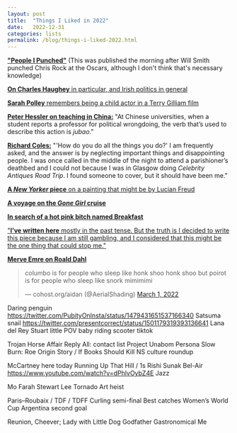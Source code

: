 ```yaml
---
layout: post
title:  "Things I Liked in 2022"
date:   2022-12-31
categories: lists
permalink: /blog/things-i-liked-2022.html
---
```


**["People I Punched"](https://therealsarahmiller.substack.com/p/people-i-punched-0f6)** (This was published the morning after Will Smith punched Chris Rock at the Oscars, although I don't think that's necessary knowledge)

[**On Charles Haughey** in particular, and Irish politics in general](https://www.thefitzwilliam.com/p/charles-haughey-irelands-most-enigmatic)

[**Sarah Polley** remembers being a child actor in a Terry Gilliam film](https://www.theguardian.com/books/2022/jun/12/sarah-polley-terry-gilliam-run-towards-danger-baron-munchausen-interview)

[**Peter Hessler on teaching in China:**](https://www.newyorker.com/magazine/2022/05/16/a-teacher-in-china-learns-the-limits-of-free-expression) "At Chinese universities, when a student reports a professor for political wrongdoing, the verb that’s used to describe this action is *jubao*."

**[Richard Coles:](https://www.thetimes.co.uk/article/9a13ce1e-b503-11ec-b9c2-2038a863bceb)** "'How do you do all the things you do?' I am frequently asked, and the answer is by neglecting important things and disappointing people. I was once called in the middle of the night to attend a parishioner’s deathbed and I could not because I was in Glasgow doing *Celebrity Antiques Road Trip*. I found someone to cover, but it should have been me."

[**A *New Yorker* piece** on a painting that might be by Lucian Freud](https://www.newyorker.com/magazine/2022/09/26/the-case-of-the-disputed-lucian-freud)

[**A voyage on the *Gone Girl* cruise**](https://slate.com/human-interest/2022/10/gone-girl-cruise-review-diary-gillian-flynn.html)

[**In search of a hot pink bitch named Breakfast**](https://defector.com/in-search-of-a-hot-pink-bitch-named-breakfast/)

["**I’ve written here** mostly in the past tense. But the truth is I decided to write this piece because I am still gambling, and I considered that this might be the one thing that could stop me."](https://www.theguardian.com/society/2022/nov/20/gambling-addiction-tennis-bet365-online-betting-hannah-jane-parkinson)

[**Merve Emre on Roald Dahl**](https://www.nybooks.com/articles/2022/12/22/making-it-big-roald-dahl-teller-of-the-unexpected/)

<blockquote class="twitter-tweet"><p lang="en" dir="ltr">columbo is for people who sleep like honk shoo honk shoo but poirot is for people who sleep like snork mimimimi</p>&mdash; cohost.org/aidan (@AerialShading) <a href="https://twitter.com/AerialShading/status/1498715293215903745?ref_src=twsrc%5Etfw">March 1, 2022</a></blockquote> <script async src="https://platform.twitter.com/widgets.js" charset="utf-8"></script>

Daring penguin https://twitter.com/PubityOnInsta/status/1479431651537166340
Satsuma snail https://twitter.com/presentcorrect/status/1501179319393136641
Lana del Rey Stuart little
POV baby riding scooter tiktok

Trojan Horse Affair
Reply All: contact list
Project Unabom
Persona
Slow Burn: Roe
Origin Story / If Books Should Kill
NS culture roundup

McCartney here today
Running Up That Hill / 1s
Rishi Sunak Bel-Air https://www.youtube.com/watch?v=dPhlvOybZ4E
Jazz

Mo Farah
Stewart Lee Tornado
Art heist

Paris–Roubaix / TDF / TDFF
Curling semi-final
Best catches Women’s World Cup
Argentina second goal

Reunion, Cheever; Lady with Little Dog
Godfather
Gastronomical Me
